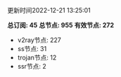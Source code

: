 更新时间2022-12-21 13:25:01

**总订阅: 45**
**总节点: 955**
**有效节点: 272**
- v2ray节点: 227
- ss节点: 31
- trojan节点: 12
- ssr节点: 2
